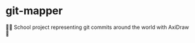 # git-mapper
:man_technologist: School project representing git commits around the world with AxiDraw :memo:
